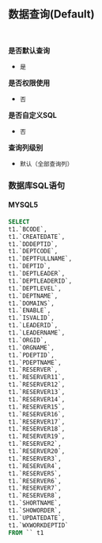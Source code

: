 ## 数据查询(Default) <!-- {docsify-ignore-all} -->



<br>
<p class="panel-title"><b>是否默认查询</b></p>

* `是`

<p class="panel-title"><b>是否权限使用</b></p>

* `否`

<p class="panel-title"><b>是否自定义SQL</b></p>

* `否`

<p class="panel-title"><b>查询列级别</b></p>

* `默认（全部查询列）`




### 数据库SQL语句

#### MYSQL5

```sql
SELECT
t1.`BCODE`,
t1.`CREATEDATE`,
t1.`DDDEPTID`,
t1.`DEPTCODE`,
t1.`DEPTFULLNAME`,
t1.`DEPTID`,
t1.`DEPTLEADER`,
t1.`DEPTLEADERID`,
t1.`DEPTLEVEL`,
t1.`DEPTNAME`,
t1.`DOMAINS`,
t1.`ENABLE`,
t1.`ISVALID`,
t1.`LEADERID`,
t1.`LEADERNAME`,
t1.`ORGID`,
t1.`ORGNAME`,
t1.`PDEPTID`,
t1.`PDEPTNAME`,
t1.`RESERVER`,
t1.`RESERVER11`,
t1.`RESERVER12`,
t1.`RESERVER13`,
t1.`RESERVER14`,
t1.`RESERVER15`,
t1.`RESERVER16`,
t1.`RESERVER17`,
t1.`RESERVER18`,
t1.`RESERVER19`,
t1.`RESERVER2`,
t1.`RESERVER20`,
t1.`RESERVER3`,
t1.`RESERVER4`,
t1.`RESERVER5`,
t1.`RESERVER6`,
t1.`RESERVER7`,
t1.`RESERVER8`,
t1.`SHORTNAME`,
t1.`SHOWORDER`,
t1.`UPDATEDATE`,
t1.`WXWORKDEPTID`
FROM `` t1 


```
